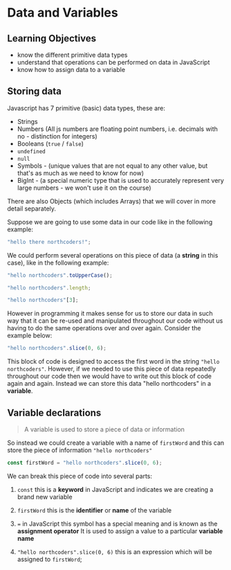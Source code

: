 # Data and Variables

## Learning Objectives

- know the different primitive data types
- understand that operations can be performed on data in JavaScript
- know how to assign data to a variable

## Storing data

Javascript has 7 primitive (basic) data types, these are:

- Strings
- Numbers (All js numbers are floating point numbers, i.e. decimals with no - distinction for integers)
- Booleans (`true` / `false`)
- `undefined`
- `null`
- Symbols - (unique values that are not equal to any other value, but that's as much as we need to know for now)
- BigInt - (a special numeric type that is used to accurately represent very large numbers - we won't use it on the course)

There are also Objects (which includes Arrays) that we will cover in more detail separately.

Suppose we are going to use some data in our code like in the following example:

```js
"hello there northcoders!";
```

We could perform several operations on this piece of data (a **string** in this case), like in the following example:

```js
"hello northcoders".toUpperCase();

"hello northcoders".length;

"hello northcoders"[3];
```

However in programming it makes sense for us to store our data in such way that it can be re-used and manipulated throughout our code without us having to do the same operations over and over again. Consider the example below:

```js
"hello northcoders".slice(0, 6);
```

This block of code is designed to access the first word in the string `"hello northcoders"`. However, if we needed to use this piece of data repeatedly throughout our code then we would have to write out this block of code again and again. Instead we can store this data "hello northcoders" in a **variable**.

## Variable declarations

> A variable is used to store a piece of data or information

So instead we could create a variable with a name of `firstWord` and this can store the piece of information `"hello northcoders"`

```js
const firstWord = "hello northcoders".slice(0, 6);
```

We can break this piece of code into several parts:

1. `const` this is a **keyword** in JavaScript and indicates we are creating a brand new variable

2. `firstWord` this is the **identifier** or **name** of the variable

3. `=` in JavaScript this symbol has a special meaning and is known as the **assignment operator**
   It is used to assign a value to a particular **variable name**

4. `"hello northcoders".slice(0, 6)` this is an expression which will be assigned to `firstWord`;
